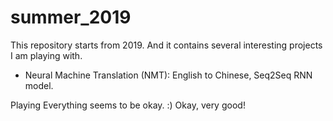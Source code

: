 # summer_2019
This repository starts from 2019. And it contains several interesting projects I am playing with. 

* Neural Machine Translation (NMT): English to Chinese, Seq2Seq RNN model.




Playing
Everything seems to be okay. :)
Okay, very good!
